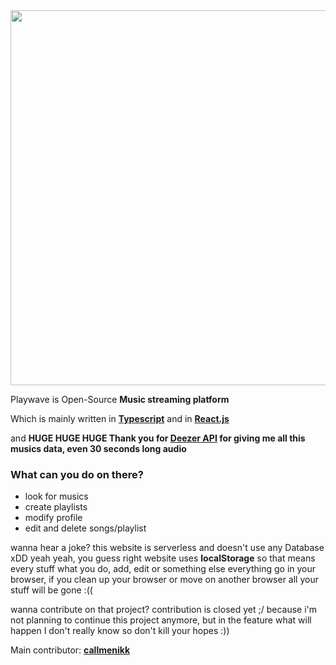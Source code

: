 <div align="center">
    <img src="https://i.ibb.co/tMkN615/forreadme.png" width="600px">
</div>

Playwave is Open-Source **Music streaming platform** 

Which is mainly written in **[Typescript](https://github.com/microsoft/TypeScript)** and in **[React.js](https://github.com/facebook/react)**

and **HUGE HUGE HUGE Thank you for [Deezer API](https://www.deezer.com/us/) for giving me all this musics data, even 30 seconds long audio**

### What can you do on there?
* look for musics 
* create playlists
* modify profile
* edit and delete songs/playlist

wanna hear a joke? this website is serverless and doesn't use any Database xDD
yeah yeah, you guess right website uses **localStorage** so that means every stuff what you do, add, edit or something else everything go in your browser, if you clean up your browser or move on another browser all your stuff will be gone :((

wanna contribute on that project? contribution is closed yet ;/ because i'm not planning to continue this project anymore, but in the feature what will happen I don't really know so don't kill your hopes :))

Main contributor: **[callmenikk](https://github.com/callmenikk)**
